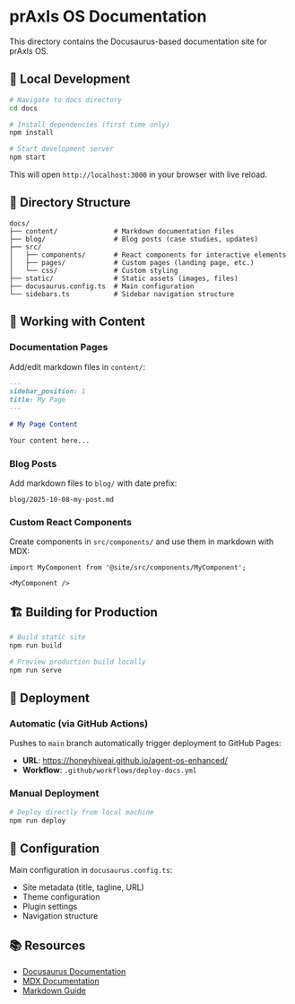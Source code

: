 # prAxIs OS Documentation

This directory contains the Docusaurus-based documentation site for prAxIs OS.

## 🚀 Local Development

```bash
# Navigate to docs directory
cd docs

# Install dependencies (first time only)
npm install

# Start development server
npm start
```

This will open `http://localhost:3000` in your browser with live reload.

## 📁 Directory Structure

```
docs/
├── content/              # Markdown documentation files
├── blog/                 # Blog posts (case studies, updates)
├── src/
│   ├── components/       # React components for interactive elements
│   ├── pages/            # Custom pages (landing page, etc.)
│   └── css/              # Custom styling
├── static/               # Static assets (images, files)
├── docusaurus.config.ts  # Main configuration
└── sidebars.ts           # Sidebar navigation structure
```

## 📝 Working with Content

### Documentation Pages

Add/edit markdown files in `content/`:

```markdown
---
sidebar_position: 1
title: My Page
---

# My Page Content

Your content here...
```

### Blog Posts

Add markdown files to `blog/` with date prefix:

```
blog/2025-10-08-my-post.md
```

### Custom React Components

Create components in `src/components/` and use them in markdown with MDX:

```mdx
import MyComponent from '@site/src/components/MyComponent';

<MyComponent />
```

## 🏗️ Building for Production

```bash
# Build static site
npm run build

# Preview production build locally
npm run serve
```

## 🚀 Deployment

### Automatic (via GitHub Actions)

Pushes to `main` branch automatically trigger deployment to GitHub Pages:
- **URL**: https://honeyhiveai.github.io/agent-os-enhanced/
- **Workflow**: `.github/workflows/deploy-docs.yml`

### Manual Deployment

```bash
# Deploy directly from local machine
npm run deploy
```

## 🔧 Configuration

Main configuration in `docusaurus.config.ts`:
- Site metadata (title, tagline, URL)
- Theme configuration
- Plugin settings
- Navigation structure

## 📚 Resources

- [Docusaurus Documentation](https://docusaurus.io/)
- [MDX Documentation](https://mdxjs.com/)
- [Markdown Guide](https://docusaurus.io/docs/markdown-features)
